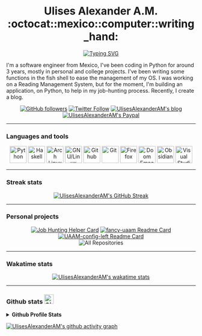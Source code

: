 <!-- markdownlint-disable MD033 -->

<h1 align="center"> Ulises Alexander A.M. :octocat::mexico::computer::writing_hand: </h1>

<!-- Typing SVG by DenverCoder1 - https://github.com/DenverCoder1/readme-typing-svg -->
<div align=center>
  <a href="https://git.io/typing-svg"><img src="https://readme-typing-svg.demolab.com?font=+JetBrains+Mono+&pause=1000&color=D2183B&center=true&width=440&height=45&lines=Software+Engineer;Python+developer;Doom+Emacs;Arch+user;Haskeller" alt="Typing SVG" /></a>
</div>

I'm a software engineer from Mexico, I've been coding in Python for around 3 years, mostly in personal and college projects. I've been writing some functions in the fish shell to ease the management of my OS. I was working on a Reading Management System, but for the moment, I'm building an application, on Python, to help in my job-hunting process. Recently, I create a blog.

<!-- Social badges section -->
<!-- Badges with custom icons - https://github.com/DenverCoder1/custom-icon-badges -->
<div align=center>
  <a href="https://github.com/UlisesAlexanderAM?tab=followers">
    <img alt="GitHub followers" title="Follow me on Github" src="https://custom-icon-badges.demolab.com/github/followers/UlisesAlexanderAM?color=red&label=Follow&logo=github&style=for-the-badge"></a>
  <a href="https://twitter.com/intent/follow?screen_name=ulisesaam">
    <img alt="Twitter Follow" title="Follow me on Twitter" src="https://custom-icon-badges.demolab.com/twitter/follow/ulisesaam?color=blue&logo=twitter&style=for-the-badge"></a>
  <a href="https://uaam.hashnode.dev">
    <img alt="UlisesAlexanderAM's blog" title="Visit my blog" src="https://custom-icon-badges.demolab.com/badge/Blog-blue.svg?style=for-the-badge&logo=hashnode"></a>
  <a href="https://www.paypal.com/paypalme/UlisesAlexanderAM">
    <img alt="UlisesAlexanderAM's Paypal" title="You can donate to my paypal" src="https://custom-icon-badges.demolab.com/badge/Paypal-blue.svg?style=for-the-badge&logo=paypal"></a>
</div>

---

### Languages and tools

<div align=center>
  <a href="https://www.python.org">
    <img  alt="Python" title="Python" width=45px src="https://cdn.jsdelivr.net/gh/devicons/devicon/icons/python/python-original.svg" /></a>
  <a href="https://www.haskell.org">
    <img  alt="Haskell" title="Haskell" width=45px src="https://cdn.jsdelivr.net/gh/devicons/devicon/icons/haskell/haskell-original.svg" /></a>
  <a href="https://archlinux.org/">
    <img  alt="Arch Linux" title="Arch Linux" width=45px src="https://cdn.jsdelivr.net/npm/simple-icons@latest/icons/archlinux.svg?" /></a>
  <a href="https://en.wikipedia.org/wiki/Linux">
    <img  alt="GNU/Linux" title="GNU/Linux" width=45px src="https://cdn.jsdelivr.net/gh/devicons/devicon/icons/linux/linux-original.svg" /></a>
  <a href="https://github.com">
  <img  alt="Github" title="Github" width=45px src="https://cdn.jsdelivr.net/npm/simple-icons@latest/icons/github.svg" /></a>
  <a href="https://git-scm.com">
    <img  alt="Git" title="Git" width=45px src="https://cdn.jsdelivr.net/gh/devicons/devicon/icons/git/git-original.svg" /></a>
  <a href="https://www.mozilla.org/en-US/firefox/">
    <img  alt="Firefox" title="Firefox" width=45px src="https://cdn.jsdelivr.net/gh/devicons/devicon/icons/firefox/firefox-plain.svg" /></a>
  <a href="https://github.com/doomemacs/doomemacs">
    <img  alt="Doom Emacs" title="Doom Emacs" width=45px src="https://cdn.jsdelivr.net/npm/simple-icons@latest/icons/gnuemacs.svg" /></a>
  <a href="https://obsidian.md/">
    <img  alt="Obsidian" title="Obsidian" width=45px src="https://cdn.jsdelivr.net/npm/simple-icons@latest/icons/obsidian.svg" /></a>
  <a href="https://code.visualstudio.com/">
    <img alt="Visual Studio Code" title="Visual Studio Code" width=45px src="https://cdn.jsdelivr.net/gh/devicons/devicon/icons/vscode/vscode-original.svg" /></a>
</div>
  
---

### Streak stats

<div align=center>

  <a href="https://git.io/streak-stats">
    <img alt="UlisesAlexanderAM's GitHub Streak" src="https://streak-stats.demolab.com?user=UlisesAlexanderAM&theme=neon-dark" /></a>

</div>

---

### Personal projects

<div align=center>
  <div>
    <a href="https://github.com/UlisesAlexanderAM/job-hunting-helper">
      <img alt="Job Hunting Helper Card" src="https://github-readme-stats-ulisesalexanderam.vercel.app/api/pin/?username=UlisesAlexanderAM&repo=job-hunting-helper&theme=radical" /></a>
    <a href="https://github.com/UlisesAlexanderAM/fancy-uaam">
      <img alt="fancy-uaam Readme Card" src="https://github-readme-stats-ulisesalexanderam.vercel.app/api/pin/?username=UlisesAlexanderAM&repo=fancy-uaam&theme=radical" /></a>
  </div>
  <div>
    <a href="https://github.com/UlisesAlexanderAM/UAAM-config-left">
      <img alt="UAAM-config-left Readme Card" src="https://github-readme-stats-ulisesalexanderam.vercel.app/api/pin/?username=UlisesAlexanderAM&repo=UAAM-config-leftwm&theme=radical" /></a>
    <br/>
    <img alt="All Repositories" title="All Repositories" src="https://custom-icon-badges.demolab.com/badge/-All%20Repos-e41d44?style=for-the-badge&logoColor=white&logo=repo" /></a>
  </div>
</div>

---

### Wakatime stats

<div align=center>
  <a href="https://github.com/anuraghazra/github-readme-stats">
    <img alt="UlisesAlexanderAM's wakatime stats" src="https://github-readme-stats-ulisesalexanderam.vercel.app/api/wakatime?username=Ulises_Alexander_AM&theme=radical" /></a>
</div>

---

### Github stats <img alt="Github" title="Github" width=25px src="https://cdn.jsdelivr.net/npm/simple-icons@latest/icons/github.svg" />

<!-- https://github.com/anuraghazra/github-readme-stats -->
<details>
  <summary><b>Github Profile Stats</b></summary>
    <div align=center>
      <br/>
      <a href="https://github.com/anuraghazra/github-readme-stats">
        <img alt="UlisesAlexanderAM's GitHub stats" src="https://github-readme-stats-ulisesalexanderam.vercel.app/api?username=UlisesAlexanderAM&show_icons=true&theme=radical"/></a>
      <a href="https://github.com/anuraghazra/github-readme-stats">
        <img alt="UlisesAlexanderAM's Top Languages" src="https://github-readme-stats-ulisesalexanderam.vercel.app/api/top-langs/?username=UlisesAlexanderAM&layout=compact&theme=radical&hide=java&langs_count=6"/></a>
      <br/>
    </div>
    <b>Note:</b> The top languages stats only considers the code in my Github repositories and isn't any indication of preference, experience or skill level. I hide Java because is not descriptive of the languages I'm invest on.
    <br/>
</details>

<a href="https://github.com/ashutosh00710/github-readme-activity-graph"><img alt="UlisesAlexanderAM's github activity graph" src="https://github-readme-activity-graph.cyclic.app/graph?username=UlisesAlexanderAM&theme=redical"/></a>
